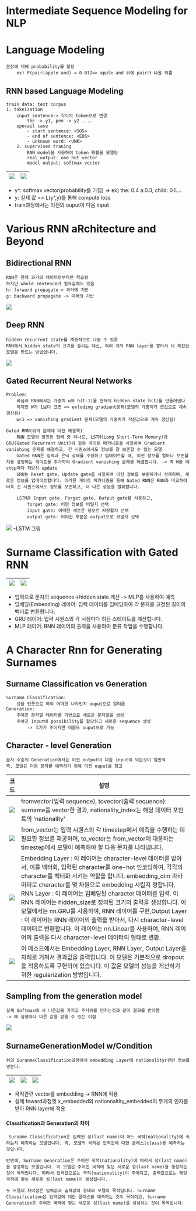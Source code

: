 # Intermediate Sequence Modeling for NLP

# Language Modeling
    문장에 대해 probability를 할당
        ex) P(pair|apple and) = 0.012=> apple and 뒤에 pair가 나올 확률
## RNN based Language Modeling
    train data: text corpus
    1. tokeization
        input sentence-> 각각의 token으로 변경
            the -> y1, pen -> y2 ....
        specail case
            - start sentence: <SOS>
            - end of sentence: <EOS>
            - unknown word: <UNK>
        2. supervised traning
            RNN model을 사용하여 token 확률을 모델링
            real output: one hot vector
            model output: softmax vector
|![](./img/78.png)| ![](./img/79.png)|
|---|---|
- y^: softmax vector(probability를 가짐) => ex) the: 0.4 a:0.3, child: 0.1....
-  y: 실제 값 
=> L(y^,y)를 통해 compute loss
- train과정에서는 이전의 ouput이 다음 input

# Various RNN aRchitecture and Beyond

## Bidirectional RNN
    RNN은 원래 과거의 데이터로부터만 학습됨
    하지만 whole sentence가 필요할때도 있음
    h: forward propagate-> 과거에 기반
    g: backward propagate -> 미래의 기반
![](./img/80.png)

## Deep RNN
    hidden recurrent state를 계층적으로 나눌 수 있음
    RNN에서 hidden state의 크기를 늘리는 대신, 여러 개의 RNN layer를 쌓아서 더 복잡한 모델을 만드는 방법입니다.
![](./img/81.png)

## Gated Recurrent Neural Networks
    Problem:
        바닐라 RNN에서는 가중치 w와 h(t-1)를 현재의 hidden state h(t)를 만들어낸다
        하지만 W가 1보다 크면 => exloding gradient문제(모델의 가중치가 큰값으로 계속 갱신됨)
        w<1 => vanishing gradient 문제(모델의 가중치가 작은값으로 계속 갱신됨)
    
    Gated RNN(위의 문제에 대한 해결책)
        RNN 모델의 발전된 형태 중 하나로, LSTM(Long Short-Term Memory)과 GRU(Gated Recurrent Unit)와 같은 게이트 메커니즘을 사용하여 Gradient vanishing 문제를 해결하고, 긴 시퀀스에서도 정보를 잘 보존할 수 있는 모델
        Gated RNN은 입력과 은닉 상태를 수정하고 업데이트할 때, 이전 정보를 얼마나 보존할지를 결정하는 게이트를 추가하여 Gradient vanishing 문제를 해결합니다. -> 즉 W를 매 step마다 적당히 update
        GRU는 Reset gate, Update gate를 사용하여 이전 정보를 보존하거나 삭제하며, 새로운 정보를 업데이트합니다. 이러한 게이트 메커니즘을 통해 Gated RNN은 RNN과 비교하여 더욱 긴 시퀀스에서도 정보를 보존하고, 더 나은 성능을 발휘합니다.

        LSTM은 Input gate, Forget gate, Output gate를 사용하고,
            forget gate: 어떤 정보를 버릴지 선택
            input gate: 어떠한 새로운 정보르 저장할지 선택
            output gate: 어떠한 부분은 output으로 보낼지 선택
![](./img/82.png) -LSTM 그림


# Surname Classification with Gated RNN
|![](./img/83.png)| ![](./img/84.png)|
|---|---|
- 입력으로 문자의 sequence->hidden state 계산 -> MLP를 사용하여 예측
- 임베딩(Embedding) 레이어: 입력 데이터를 임베딩하여 각 문자를 고정된 길이의 벡터로 변환합니다.
- GRU 레이어: 입력 시퀀스의 각 시점마다 히든 스테이트를 계산합니다.
- MLP 레이어: RNN 레이어의 출력을 사용하여 분류 작업을 수행합니다.

# A Character Rnn for Generating Surnames
## Surname Classification vs Generation
    Surname Classification:
        성을 인풋으로 하여 어떠한 나라인지 ouput으로 알려줌
    Generation:
        주어진 문자열 데이터를 기반으로 새로운 문자열을 생성
        주어진 Input에 possibility를 할당하고 새로운 sequence 생성
            -> 국가가 주어지면 이름도 ouput으로 가능
    
## Character - level Generation
    문자 수준의 Generation에서는 이전 output이 다음 input이 되는것이 일반적
    즉, 모델은 다음 문자를 예측하기 위해 이전 ouput을 참고
| 코드| 설명| 
| ----------------- | ----------------- |
| ![](./img/85.png)| fromvector(입력 sequence), tovector(출력 sequence): surname를 vector한 결과, nationality_index는 해당 데이터 포인트의 'nationality'| 
| ![](./img/86.png)| from_vector는 입력 시퀀스의 각 timestep에서 예측을 수행하는 데 필요한 정보를 제공하며, to_vector는 from_vector에 대응하는 timestep에서 모델이 예측해야 할 다음 문자를 나타냅니다.|
| ![](./img/87.png)|  Embedding Layer : 이 레이어는 character-level 데이터를 받아서, 이를 벡터화, 입력된 character를 one-hot 인코딩하여, 각각의 character를 벡터화 시키는 역할을 합니다.  embedding_dim 파라미터로 character를 몇 차원으로 embedding 시킬지 정합니다. RNN Layer : 이 레이어는 임베딩된 character 데이터를 입력. 이 RNN 레이어는  hidden_size로 정의된 크기의 출력을 생성합니다. 이 모델에서는 nn.GRU를 사용하여, RNN 레이어를 구현,Output Layer : 이 레이어는 RNN 레이어의 출력을 받아서, 다시 character-level 데이터로 변환합니다. 이 레이어는 nn.Linear를 사용하여, RNN 레이어의 출력을 다시 character-level 데이터의 형태로 변환.|
| ![](./img/88.png)|   이 메소드에서는 Embedding Layer, RNN Layer, Output Layer를 차례로 거쳐서 결과값을 출력합니다.  이 모델은 기본적으로 dropout을 적용하도록 구현되어 있습니다. 이 값은 모델의 성능을 개선하기 위한 regularization 방법입니다.|
         
## Sampling from the generation model
    실제 Softmax에 서 나온값을 가지고 주사위를 던지는것과 같이 결과를 받아봄
    -> 매 실행마다 다른 값을 받을 수 있는 이점
![](./img/89.png)

## SurnameGenerationModel w/Condition
    위의 SuranmeClassification과정에서 embedding Layer에 nationalityr관련 정보를 넣는다.
|![](./img/90.png)|![](./img/91.png)|![](./img/92.png)|
|---|---|---|
- 국적관련 vector를 embedding -> RNN에 적용
- 실제 foward과정엣 x_embedded와 nationnaltity_embedded의 두개의 인자를 받아 RNN layer에 적용

#### Classification과 Generation의 차이
     Surname Classification은 입력된 성(last name)이 어느 국적(nationality)에 속하는지 예측하는 모델입니다. 즉, 모델의 목적은 입력값에 대한 클래스(class)를 예측하는 것입니다.

    반면에, Surname Generation은 주어진 국적(nationality)에 따라서 성(last name)을 생성하는 모델입니다. 이 모델은 주어진 국적에 맞는 새로운 성(last name)을 생성하는 것이 목적입니다. 따라서 입력값으로는 국적(nationality)이 주어지고, 출력값으로는 해당 국적에 맞는 새로운 성(last name)이 생성됩니다.

    두 모델의 차이점은 입력값과 출력값의 형태와 모델의 목적입니다. Surname Classification은 입력값에 대한 클래스를 예측하는 것이 목적이고, Surname Generation은 주어진 국적에 맞는 새로운 성(last name)을 생성하는 것이 목적입니다.
    